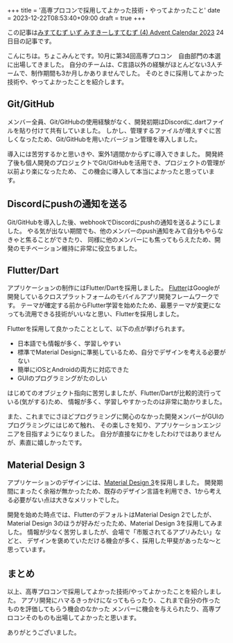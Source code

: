 +++
title = '高専プロコンで採用してよかった技術・やってよかったこと'
date = 2023-12-22T08:53:40+09:00
draft = true
+++

この記事は[みすてむず いず みすきーしすてむず (4) Advent Calendar 2023](https://adventar.org/calendars/8652) 24日目の記事です。

こんにちは。ちょこみんとです。10月に第34回高専プロコン　自由部門の本選に出場してきました。
自分のチームは、C言語以外の経験がほとんどない3人チームで、制作期間も3か月しかありませんでした。
そのときに採用してよかった技術や、やってよかったことを紹介します。

## Git/GitHub

メンバー全員、Git/GitHubの使用経験がなく、開発初期はDiscordに.dartファイルを貼り付けて共有していました。
しかし、管理するファイルが増えすぐに苦しくなったため、Git/GitHubを用いたバージョン管理を導入しました。

導入には苦労するかと思いきや、案外1週間かからずに導入できました。
開発終了後も個人開発のプロジェクトでGit/GitHubを活用でき、プロジェクトの管理が以前より楽になったため、
この機会に導入して本当によかったと思っています。

## Discordにpushの通知を送る

Git/GitHubを導入した後、webhookでDiscordにpushの通知を送るようにしました。
やる気が出ない期間でも、他のメンバーのpush通知をみて自分もやらなきゃと焦ることができたり、
同様に他のメンバーにも焦ってもらえたため、開発のモチベーション維持に非常に役立ちました。

## Flutter/Dart

アプリケーションの制作にはFlutter/Dartを採用しました。
[Flutter](https://flutter.dev/)はGoogleが開発しているクロスプラットフォームのモバイルアプリ開発フレームワークです。
テーマが確定する前からFlutter学習を始めたため、最悪テーマが変更になっても流用できる技術がいいなと思い、Flutterを採用しました。

Flutterを採用して良かったこととして、以下の点が挙げられます。

- 日本語でも情報が多く、学習しやすい
- 標準でMaterial Designに準拠しているため、自分でデザインを考える必要がない
- 簡単にiOSとAndroidの両方に対応できた
- GUIのプログラミングがたのしい

はじめてのオブジェクト指向に苦労しましたが、Flutter/Dartが比較的流行っている(気がする)ため、
情報が多く、学習しやすかったのは非常に助かりました。

また、これまでにさほどプログラミングに関心のなかった開発メンバーがGUIのプログラミングにはじめて触れ、
その楽しさを知り、アプリケーションエンジニアを目指すようになりました。
自分が直接なにかをしたわけではありませんが、素直に嬉しかったです。

## Material Design 3

アプリケーションのデザインには、[Material Design 3](https://material.io/design)を採用しました。
開発期間にまったく余裕が無かったため、既存のデザイン言語を利用でき、1から考える必要がない点は大きなメリットでした。

開発を始めた時点では、FlutterのデフォルトはMaterial Design 2でしたが、
Material Design 3のほうが好みだったため、Material Design 3を採用してみました。
情報が少なく苦労しましたが、会場で「市販されてるアプリみたい」などと、
デザインを褒めていただける機会が多く、採用した甲斐があったな～と思っています。

## まとめ

以上、高専プロコンで採用してよかった技術/やってよかったことを紹介しました。
アプリ開発にハマるきっかけになってもらったり、これまで自分の作ったものを評価してもらう機会のなかった
メンバーに機会を与えられたり、高専プロコンそのものも出場してよかったと思います。

ありがとうございました。